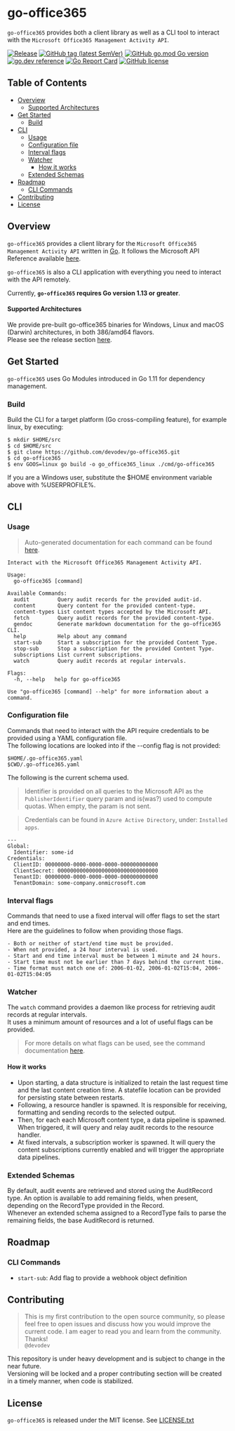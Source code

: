# go-office365
`go-office365` provides both a client library as well as a CLI tool to interact with the `Microsoft Office365 Management Activity API`.

[![Release](https://github.com/devodev/go-office365/workflows/Release/badge.svg)](https://github.com/devodev/go-office365/releases)
[![GitHub tag (latest SemVer)](https://img.shields.io/github/v/tag/devodev/go-office365?sort=semver)](https://github.com/devodev/go-office365/tags)
[![GitHub go.mod Go version](https://img.shields.io/github/go-mod/go-version/devodev/go-office365)](https://github.com/golang/go/wiki/Modules)
[![go.dev reference](https://img.shields.io/badge/go.dev-reference-007d9c?logo=go&logoColor=white)](https://pkg.go.dev/mod/github.com/devodev/go-office365)
[![Go Report Card](https://goreportcard.com/badge/github.com/devodev/go-office365)](https://goreportcard.com/report/github.com/devodev/go-office365)
[![GitHub license](https://img.shields.io/github/license/devodev/go-office365?style=flat)](https://github.com/devodev/go-office365/blob/master/LICENSE.txt)

## Table of Contents

- [Overview](#overview)
  - [Supported Architectures](#supported-architectures)
- [Get Started](#get-started)
  - [Build](#build)
- [CLI](#cli)
  - [Usage](#usage)
  - [Configuration file](#configuration-file)
  - [Interval flags](#interval-flags)
  - [Watcher](#watcher)
    - [How it works](#how-it-works)
  - [Extended Schemas](#extended-schemas)
- [Roadmap](#roadmap)
  - [CLI Commands](#cli-commands)
- [Contributing](#contributing)
- [License](#license)

## Overview
`go-office365` provides a client library for the `Microsoft Office365 Management Activity API` written in [Go](https://golang.org/). It follows the Microsoft API Reference available [here](https://docs.microsoft.com/en-us/office/office-365-management-api/office-365-management-activity-api-reference).

`go-office365` is also a CLI application with everything you need to interact with the API remotely.

Currently, **`go-office365` requires Go version 1.13 or greater**.

#### Supported Architectures
We provide pre-built go-office365 binaries for Windows, Linux and macOS (Darwin) architectures, in both 386/amd64 flavors.</br>
Please see the release section [here](https://github.com/devodev/go-office365/releases).

## Get Started
`go-office365` uses Go Modules introduced in Go 1.11 for dependency management.

### Build
Build the CLI for a target platform (Go cross-compiling feature), for example linux, by executing:
```
$ mkdir $HOME/src
$ cd $HOME/src
$ git clone https://github.com/devodev/go-office365.git
$ cd go-office365
$ env GOOS=linux go build -o go_office365_linux ./cmd/go-office365
```
If you are a Windows user, substitute the $HOME environment variable above with %USERPROFILE%.

## CLI
### Usage
> Auto-generated documentation for each command can be found [here](./docs/go-office365.md).
```
Interact with the Microsoft Office365 Management Activity API.

Usage:
  go-office365 [command]

Available Commands:
  audit         Query audit records for the provided audit-id.
  content       Query content for the provided content-type.
  content-types List content types accepted by the Microsoft API.
  fetch         Query audit records for the provided content-type.
  gendoc        Generate markdown documentation for the go-office365 CLI.
  help          Help about any command
  start-sub     Start a subscription for the provided Content Type.
  stop-sub      Stop a subscription for the provided Content Type.
  subscriptions List current subscriptions.
  watch         Query audit records at regular intervals.

Flags:
  -h, --help   help for go-office365

Use "go-office365 [command] --help" for more information about a command.
```

### Configuration file
Commands that need to interact with the API require credentials to be provided using a YAML configuration file.</br>
The following locations are looked into if the --config flag is not provided:
```
$HOME/.go-office365.yaml
$CWD/.go-office365.yaml
```

The following is the current schema used.

> Identifier is provided on all queries to the Microsoft API as the `PublisherIdentifier` query param and is(was?) used to compute quotas. When empty, the param is not sent.

>Credentials can be found in `Azure Active Directory`, under: `Installed apps`.</br>

```
---
Global:
  Identifier: some-id
Credentials:
  ClientID: 00000000-0000-0000-0000-000000000000
  ClientSecret: 00000000000000000000000000000000
  TenantID: 00000000-0000-0000-0000-000000000000
  TenantDomain: some-company.onmicrosoft.com
```

### Interval flags
Commands that need to use a fixed interval will offer flags to set the start and end times.</br>
Here are the guidelines to follow when providing those flags.

```
- Both or neither of start/end time must be provided.
- When not provided, a 24 hour interval is used.
- Start and end time interval must be between 1 minute and 24 hours.
- Start time must not be earlier than 7 days behind the current time.
- Time format must match one of: 2006-01-02, 2006-01-02T15:04, 2006-01-02T15:04:05
```

### Watcher
The `watch` command provides a daemon like process for retrieving audit records at regular intervals.</br>
It uses a minimum amount of resources and a lot of useful flags can be provided.</br>
> For more details on what flags can be used, see the command documentation [here](./docs/go-office365_watch.md).

#### How it works
- Upon starting, a data structure is initialized to retain the last request time and the last content creation time. A statefile location can be provided for persisting state between restarts.</br>
- Following, a resource handler is spawned. It is responsible for receiving, formatting and sending records to the selected output.</br>
- Then, for each each Microsoft content type, a data pipeline is spawned. When triggered, it will query and relay audit records to the resource handler.</br>
- At fixed intervals, a subscription worker is spawned. It will query the content subscriptions currently enabled and will trigger the appropriate data pipelines.</br>

### Extended Schemas
By default, audit events are retrieved and stored using the AuditRecord type. An option is available to
add remaining fields, when present, depending on the RecordType provided in the Record.</br>
Whenever an extended schema assigned to a RecordType fails to parse the remaining fields, the base AuditRecord is returned.

## Roadmap
### CLI Commands
- `start-sub`: Add flag to provide a webhook object definition

## Contributing
> This is my first contribution to the open source community, so please feel free to open issues and discuss how you would improve the current code. I am eager to read you and learn from the community. Thanks!</br>`@devodev`

This repository is under heavy development and is subject to change in the near future.</br>
Versioning will be locked and a proper contributing section will be created in a timely manner, when code is stabilized.</br>

## License
`go-office365` is released under the MIT license. See [LICENSE.txt](LICENSE.txt)
